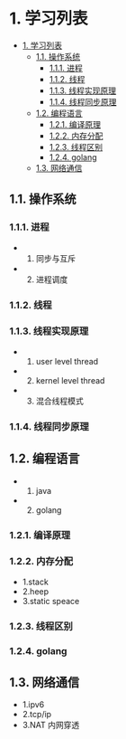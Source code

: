 

# 1. 学习列表
<!-- TOC -->

- [1. 学习列表](#1-%E5%AD%A6%E4%B9%A0%E5%88%97%E8%A1%A8)
    - [1.1. 操作系统](#11-%E6%93%8D%E4%BD%9C%E7%B3%BB%E7%BB%9F)
        - [1.1.1. 进程](#111-%E8%BF%9B%E7%A8%8B)
        - [1.1.2. 线程](#112-%E7%BA%BF%E7%A8%8B)
        - [1.1.3. 线程实现原理](#113-%E7%BA%BF%E7%A8%8B%E5%AE%9E%E7%8E%B0%E5%8E%9F%E7%90%86)
        - [1.1.4. 线程同步原理](#114-%E7%BA%BF%E7%A8%8B%E5%90%8C%E6%AD%A5%E5%8E%9F%E7%90%86)
    - [1.2. 编程语言](#12-%E7%BC%96%E7%A8%8B%E8%AF%AD%E8%A8%80)
        - [1.2.1. 编译原理](#121-%E7%BC%96%E8%AF%91%E5%8E%9F%E7%90%86)
        - [1.2.2. 内存分配](#122-%E5%86%85%E5%AD%98%E5%88%86%E9%85%8D)
        - [1.2.3. 线程区别](#123-%E7%BA%BF%E7%A8%8B%E5%8C%BA%E5%88%AB)
        - [1.2.4. golang](#124-golang)
    - [1.3. 网络通信](#13-%E7%BD%91%E7%BB%9C%E9%80%9A%E4%BF%A1)

<!-- /TOC -->
## 1.1. 操作系统

### 1.1.1. 进程

- 1. 同步与互斥
- 2. 进程调度

### 1.1.2. 线程

### 1.1.3. 线程实现原理
- 1. user level thread
- 2. kernel level thread
- 3. 混合线程模式

### 1.1.4. 线程同步原理


## 1.2. 编程语言

- 1. java
- 2. golang


### 1.2.1. 编译原理

### 1.2.2. 内存分配

- 1.stack
- 2.heep
- 3.static speace
  
### 1.2.3. 线程区别

### 1.2.4. golang

## 1.3. 网络通信

- 1.ipv6
- 2.tcp/ip
- 3.NAT 内网穿透